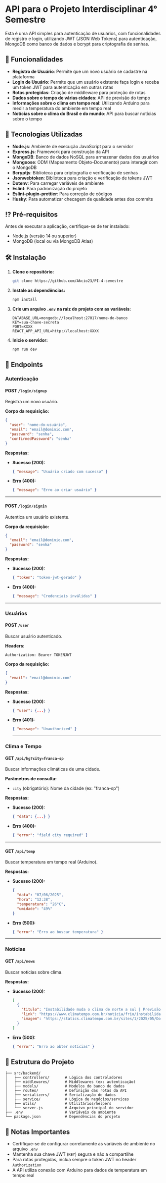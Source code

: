 # API para o Projeto Interdisciplinar 4° Semestre 

Esta é uma API simples para autenticação de usuários, com funcionalidades de registro e login, utilizando JWT (JSON Web Tokens) para autenticação, MongoDB como banco de dados e bcrypt para criptografia de senhas.

## 🔧 Funcionalidades

- **Registro de Usuário**: Permite que um novo usuário se cadastre na plataforma
- **Login de Usuário**: Permite que um usuário existente faça login e receba um token JWT para autenticação em outras rotas
- **Rotas protegidas**: Criação de middleware para proteção de rotas
- **Dados sobre o tempo de várias cidades**: API de previsão do tempo
- **Informações sobre o clima em tempo real**: Utilizando Arduino para medir a temperatura do ambiente em tempo real
- **Notícias sobre o clima do Brasil e do mundo**: API para buscar notícias sobre o tempo

## 🚀 Tecnologias Utilizadas

- **Node.js**: Ambiente de execução JavaScript para o servidor
- **Express.js**: Framework para construção da API
- **MongoDB**: Banco de dados NoSQL para armazenar dados dos usuários
- **Mongoose**: ODM (Mapeamento Objeto-Documento) para interagir com o MongoDB
- **Bcryptjs**: Biblioteca para criptografia e verificação de senhas
- **Jsonwebtoken**: Biblioteca para criação e verificação de tokens JWT
- **Dotenv**: Para carregar variáveis de ambiente
- **Eslint**: Para padronização do projeto
- **Eslint-plugin-prettier**: Para correção de códigos
- **Husky**: Para automatizar checagem de qualidade antes dos commits

## ⁉️ Pré-requisitos

Antes de executar a aplicação, certifique-se de ter instalado:
- Node.js (versão 14 ou superior)
- MongoDB (local ou via MongoDB Atlas)

## 🛠️ Instalação

1. **Clone o repositório:**
   ```bash
   git clone https://github.com/Akcio23/PI-4-semestre
   ```

2. **Instale as dependências:**
   ```bash
   npm install
   ```

3. **Crie um arquivo `.env` na raiz do projeto com as variáveis:**
   ```env
   DATABASE_URL=mongodb://localhost:27017/nome-do-banco
   KEY=sua-chave-secreta
   PORT=XXXX
   REACT_APP_API_URL=http://localhost:XXXX
   ```

4. **Inicie o servidor:**
   ```bash
   npm run dev
   ```

## 🔗 Endpoints

### Autenticação

#### POST `/login/signup`
Registra um novo usuário.

**Corpo da requisição:**
```json
{  
  "user": "nome-do-usuário",  
  "email": "email@dominio.com",  
  "password": "senha",  
  "confirmedPassword": "senha"
}  
```

**Respostas:**
- **Sucesso (200):**
  ```json
  { "message": "Usuário criado com sucesso" }  
  ```
- **Erro (400):**
  ```json
  { "message": "Erro ao criar usuário" }  
  ```
***

#### POST `/login/signin`
Autentica um usuário existente.

**Corpo da requisição:**
```json
{  
  "email": "email@dominio.com",  
  "password": "senha"  
}
```

**Respostas:**
- **Sucesso (200):**
  ```json
  { "token": "token-jwt-gerado" }  
  ```
- **Erro (400):**
  ```json
  { "message": "Credenciais inválidas" }
  ```
***
### Usuários

#### POST `/user`
Buscar usuário autenticado.

**Headers:**
```
Authorization: Bearer TOKENJWT
```

**Corpo da requisição:**
```json
{
  "email": "email@dominio.com"
}
```

**Respostas:**
- **Sucesso (200):**
  ```json
  { "user": {...} }
  ```
- **Erro (401):**
  ```json
  { "message": "Unauthorized" }
  ```
  ***

### Clima e Tempo

#### GET `/api/hg?city=franca-sp`
Buscar informações climáticas de uma cidade.

**Parâmetros de consulta:**
- `city` (obrigatório): Nome da cidade (ex: "franca-sp")

**Respostas:**
- **Sucesso (200):**
  ```json
  { "data": {...} }
  ```
- **Erro (400):**
  ```json
  { "error": "field city required" }
  ```
***

#### GET `/api/temp`
Buscar temperatura em tempo real (Arduino).

**Respostas:**
- **Sucesso (200):**
  ```json
  {
    "data": "07/06/2025",
    "hora": "12:38",
    "temperatura": "26°C",
    "umidade": "49%"
  }
  ```
- **Erro (500):**
  ```json
  { "error": "Erro ao buscar temperatura" }
  ```
***
### Notícias

#### GET `/api/news`
Buscar notícias sobre clima.

**Respostas:**
- **Sucesso (200):**
  ```json
  [
    {
      "titulo": "Instabilidade muda o clima de norte a sul | Previsão para segunda, 09 de junho",
      "link": "https://www.climatempo.com.br/noticia/frio/instabilidade-muda-o-clima-de-norte-a-sul-previsao-para-segunda-09-de-junho",
      "imagem": "https://statics.climatempo.com.br/sites/1/2025/05/Domingo.png"
    }
  ]
  ```
- **Erro (500):**
  ```json
  { "error": "Erro ao obter notícias" }
  ```

## 📁 Estrutura do Projeto

```
├── src/backend/
│   ├── controllers/       # Lógica dos controladores
│   ├── middlewares/       # Middlewares (ex: autenticação)
│   ├── models/            # Modelos do banco de dados
│   ├── routes/            # Definição das rotas da API
│   ├── serializers/       # Serialização de dados  
│   ├── service/           # Lógica de negócios/services
│   ├── utils/             # Utilitários/helpers
│   └── server.js          # Arquivo principal do servidor
├── .env                   # Variáveis de ambiente
└── package.json           # Dependências do projeto
```

## 📝 Notas Importantes

- Certifique-se de configurar corretamente as variáveis de ambiente no arquivo `.env`
- Mantenha sua chave JWT (`KEY`) segura e não a compartilhe
- Para rotas protegidas, inclua sempre o token JWT no header `Authorization`
- A API utiliza conexão com Arduino para dados de temperatura em tempo real
